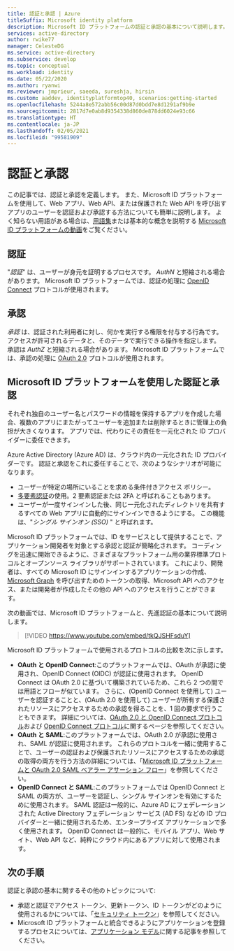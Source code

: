 ```yaml
---
title: 認証と承認 | Azure
titleSuffix: Microsoft identity platform
description: Microsoft ID プラットフォームの認証と承認の基本について説明します。
services: active-directory
author: rwike77
manager: CelesteDG
ms.service: active-directory
ms.subservice: develop
ms.topic: conceptual
ms.workload: identity
ms.date: 05/22/2020
ms.author: ryanwi
ms.reviewer: jmprieur, saeeda, sureshja, hirsin
ms.custom: aaddev, identityplatformtop40, scenarios:getting-started
ms.openlocfilehash: 5244a8e572abb56c00d87d0bdd7e8d1291af9b9e
ms.sourcegitcommit: 2817d7e0ab8d9354338d860de878dd6024e93c66
ms.translationtype: HT
ms.contentlocale: ja-JP
ms.lasthandoff: 02/05/2021
ms.locfileid: "99581909"
---
```

# <a name="authentication-vs-authorization"></a>認証と承認

この記事では、認証と承認を定義します。 また、Microsoft ID プラットフォームを使用して、Web アプリ、Web API、または保護された Web API を呼び出すアプリのユーザーを認証および承認する方法についても簡単に説明します。 よく知らない用語がある場合は、[用語集](developer-glossary.md)または基本的な概念を説明する [Microsoft ID プラットフォームの動画](identity-videos.md)をご覧ください。

## <a name="authentication"></a>認証

"*認証*" は、ユーザーが身元を証明するプロセスです。 *AuthN* と短縮される場合があります。 Microsoft ID プラットフォームでは、認証の処理に [OpenID Connect](https://openid.net/connect/) プロトコルが使用されます。

## <a name="authorization"></a>承認

*承認* は、認証された利用者に対し、何かを実行する権限を付与する行為です。 アクセスが許可されるデータと、そのデータで実行できる操作を指定します。 承認は *AuthZ* と短縮される場合があります。 Microsoft ID プラットフォームでは、承認の処理に [OAuth 2.0](https://oauth.net/2/) プロトコルが使用されます。

## <a name="authentication-and-authorization-using-the-microsoft-identity-platform"></a>Microsoft ID プラットフォームを使用した認証と承認

それぞれ独自のユーザー名とパスワードの情報を保持するアプリを作成した場合、複数のアプリにまたがってユーザーを追加または削除するときに管理上の負担が大きくなります。 アプリでは、代わりにその責任を一元化された ID プロバイダーに委任できます。

Azure Active Directory (Azure AD) は、クラウド内の一元化された ID プロバイダーです。 認証と承認をこれに委任することで、次のようなシナリオが可能になります。

- ユーザーが特定の場所にいることを求める条件付きアクセス ポリシー。
- [多要素認証](../authentication/concept-mfa-howitworks.md)の使用。2 要素認証または 2FA と呼ばれることもあります。
- ユーザーが一度サインインした後、同じ一元化されたディレクトリを共有するすべての Web アプリに自動的にサインインできるようにする。 この機能は、"*シングル サインオン (SSO)* " と呼ばれます。

Microsoft ID プラットフォームでは、ID をサービスとして提供することで、アプリケーション開発者を対象とする承認と認証が簡略化されます。 コーディングを迅速に開始できるように、さまざまなプラットフォーム用の業界標準プロトコルとオープンソース ライブラリがサポートされています。 これにより、開発者は、すべての Microsoft ID にサインインするアプリケーションの作成、[Microsoft Graph](https://developer.microsoft.com/graph/) を呼び出すためのトークンの取得、Microsoft API へのアクセス、または開発者が作成したその他の API へのアクセスを行うことができます。

次の動画では、Microsoft ID プラットフォームと、先進認証の基本について説明します。 

> [!VIDEO https://www.youtube.com/embed/tkQJSHFsduY]

Microsoft ID プラットフォームで使用されるプロトコルの比較を次に示します。

* **OAuth と OpenID Connect**:このプラットフォームでは、OAuth が承認に使用され、OpenID Connect (OIDC) が認証に使用されます。 OpenID Connect は OAuth 2.0 に基づいて構築されているため、これら 2 つの間では用語とフローが似ています。 さらに、(OpenID Connect を使用して) ユーザーを認証することと、(OAuth 2.0 を使用して) ユーザーが所有する保護されたリソースにアクセスするための承認を得ることを、1 回の要求で行うこともできます。 詳細については、[OAuth 2.0 と OpenID Connect プロトコル](active-directory-v2-protocols.md)および [OpenID Connect プロトコル](v2-protocols-oidc.md)に関するページを参照してください。
* **OAuth と SAML**:このプラットフォームでは、OAuth 2.0 が承認に使用され、SAML が認証に使用されます。 これらのプロトコルを一緒に使用することで、ユーザーの認証および保護されたリソースにアクセスするための承認の取得の両方を行う方法の詳細については、「[Microsoft ID プラットフォームと OAuth 2.0 SAML ベアラー アサーション フロー](./scenario-token-exchange-saml-oauth.md)」を参照してください。
* **OpenID Connect と SAML**:このプラットフォームでは OpenID Connect と SAML の両方が、ユーザーを認証し、シングル サインオンを有効にするために使用されます。 SAML 認証は一般的に、Azure AD にフェデレーションされた Active Directory フェデレーション サービス (AD FS) などの ID プロバイダーと一緒に使用されるため、エンタープライズ アプリケーションで多く使用されます。 OpenID Connect は一般的に、モバイル アプリ、Web サイト、Web API など、純粋にクラウド内にあるアプリに対して使用されます。

## <a name="next-steps"></a>次の手順

認証と承認の基本に関するその他のトピックについて:

* 承認と認証でアクセス トークン、更新トークン、ID トークンがどのように使用されるかについては、「[セキュリティ トークン](security-tokens.md)」を参照してください。
* Microsoft ID プラットフォームと統合できるようにアプリケーションを登録するプロセスについては、[アプリケーション モデル](application-model.md)に関する記事を参照してください。